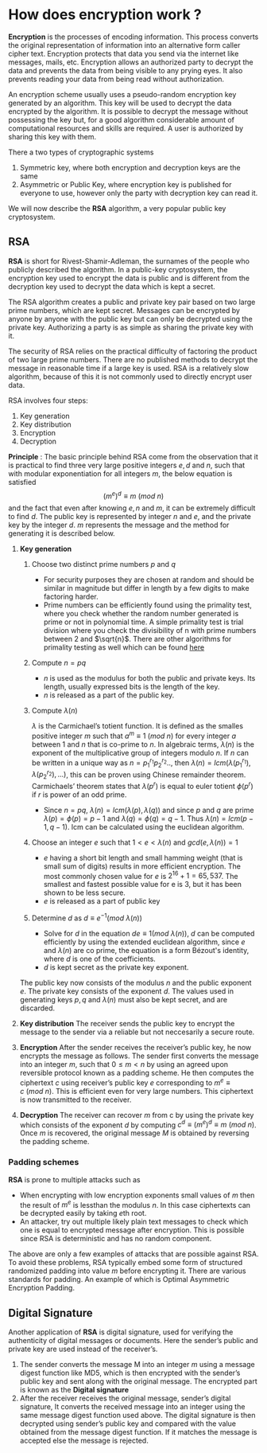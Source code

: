 # How does encryption work ?

**Encryption** is the processes of encoding information. This process converts the original representation of information into an alternative form caller cipher text. Encryption protects that data you send via the internet like messages, mails, etc. Encryption allows an authorized party to decrypt the data and prevents the data from being visible to any prying eyes. It also prevents reading your data from being read without authorization.

An encryption scheme usually uses a pseudo-random encryption key generated by an algorithm. This key will be used to decrypt the data encrypted by the algorithm. It is possible to decrypt the message without possessing the key but, for a good algorithm considerable amount of computational resources and skills are required. A user is authorized by sharing this key with them.

There a two types of cryptographic systems

1. Symmetric key, where both encryption and decryption keys are the same
2. Asymmetric or Public Key, where encryption key is published for everyone to use, however only the party with decryption key can read it.

We will now describe the **RSA** algorithm, a very popular public key cryptosystem.

## RSA

**RSA** is short for Rivest-Shamir-Adleman, the surnames of the people who publicly described the algorithm. In a public-key cryptosystem, the encryption key used to encrypt the data is public and is different from the decryption key used to decrypt the data which is kept a secret.

The RSA algorithm creates a public and private key pair based on two large prime numbers, which are kept secret. Messages can be encrypted by anyone by anyone with the public key but can only be decrypted using the private key. Authorizing a party is as simple as sharing the private key with it.

The security of RSA relies on the practical difficulty of factoring the product of two large prime numbers. There are no published methods to decrypt the message in reasonable time if a large key is used. RSA is a relatively slow algorithm, because of this it is not commonly used to directly encrypt user data.

RSA involves four steps:

1. Key generation
2. Key distribution
3. Encryption
4. Decryption

**Principle** : The basic principle behind RSA come from the observation that it is practical to find three very large positive integers $e,d$ and $n$, such that with modular exponentiation for all integers $m$, the below equation is satisfied
$$
(m^e)^d \equiv m\ (mod\ n)
$$
and the fact that even after knowing $e,n$ and $m$, it can be extremely difficult to find $d$. The public key is represented by integer $n$ and $e$, and the private key by the integer $d$. $m$ represents the message and the method for generating it is described below.

1. **Key generation**

   1. Choose two distinct prime numbers $p$ and $q$

      - For security purposes they are chosen at random and should be similar in magnitude but differ in length by a few digits to make factoring harder.
      - Prime numbers can be efficiently found using the primality test, where you check whether the random number generated is prime or not in polynomial time. A simple primality test is trial division where you check the divisibility of n with prime numbers between 2 and $\sqrt{n}$. There are other algorithms for primality testing as well which can be found [here](https://en.wikipedia.org/wiki/Primality_test)

   2. Compute $n=pq$

      - $n$ is used as the modulus for both the public and private keys. Its length, usually expressed bits is the length of the key.
      - $n$ is released as a part of the public key.

   3. Compute $\lambda(n)$

      $\lambda$ is the Carmichael’s totient function. It is defined as the smalles positive integer $m$ such that $a^m \equiv 1\ (mod\ n)$ for every integer $a$ between $1$ and $n$ that is co-prime to $n$. In algebraic terms, $\lambda(n)$ is the exponent of the multiplicative group of integers modulo $n$.  If $n$ can be written in a unique way as $n = p_1^{r_1}p_2^{r_2}..$, then $\lambda(n) = lcm(\lambda(p_1^{r_1}),\lambda(p_2^{r_2}),...)$, this can be proven using Chinese remainder theorem. Carmichaels’ theorem states that $\lambda(p^r)$ is equal to euler totient $\phi(p^r)$ if $r$ is power of an odd prime.

      - Since $n=pq$, $\lambda(n) = lcm(\lambda(p),\lambda(q))$ and since $p$ and $q$ are prime $\lambda(p) = \phi(p) = p-1$ and $\lambda(q) = \phi(q) = q-1$. Thus $\lambda(n) = lcm(p-1,q-1)$. lcm can be calculated using the euclidean algorithm.

   4. Choose an integer $e$ such that $1<e<\lambda(n)$ and $gcd(e,\lambda(n)) =1$

      - $e$ having a short bit length and small hamming weight (that is small sum of digits) results in more efficient encryption. The most commonly chosen value for $e$ is $2^16+1=65,537$. The smallest and fastest possible value for e is 3, but it has been shown to be less secure.
      - $e$ is released as a part of public key

   5. Determine $d$ as $d \equiv e^{-1}(mod \ \lambda(n))$

      - Solve for $d$ in the equation $de \equiv 1(mod\ \lambda(n))$, $d$ can be computed efficiently by using the extended euclidean algorithm, since $e$ and $\lambda(n)$ are co prime, the equation is a form Bézout's identity, where $d$ is one of the coefficients.
      - $d$ is kept secret as the private key exponent.

   The public key now consists of the modulus $n$ and the public exponent $e$. The private key consists of the exponent $d$. The values used in generating keys $p,q$ and $\lambda(n)$ must also be kept secret, and are discarded.

2. **Key distribution**
   The receiver sends the public key to encrypt the message to the sender via a reliable but not neccesarily a secure route.

3. **Encryption**
   After the sender receives the receiver’s public key, he now encrypts the message as follows. The sender first converts the message into an integer $m$, such that $0\leq m< n$ by using an agreed upon reversible protocol known as a padding scheme. He then computes the ciphertext $c$ using receiver’s public key $e$ corresponding to $m^e \equiv c\ (mod\ n)$. This is efficient even for very large numbers. This ciphertext is now transmitted to the receiver.

4. **Decryption**
   The receiver can recover $m$ from c by using the private key which consists of the exponent $d$ by computing $c^d \equiv (m^e)^d \equiv m\ (mod\ n)$. Once $m$ is recovered, the original message $M$ is obtained by reversing the padding scheme.

### Padding schemes

**RSA** is prone to multiple attacks such as

- When encrypting with low encryption exponents small values of $m$ then the result of $m^e$ is lessthan the modulus $n$. In this case ciphertexts can be decrypted easily by taking $e$th root.
- An attacker, try out multiple likely plain text messages to check which one is equal to encrypted message after encryption. This is possible since RSA is deterministic and has no random component.

The above are only a few examples of attacks that are possible against RSA. To avoid these problems, RSA typically embed some form of structured randomized padding into value $m$ before encrypting it. There are various standards for padding. An example of which is Optimal Asymmetric Encryption Padding.

## Digital Signature

Another application of **RSA** is digital signature, used for verifying the authenticity of digital messages or documents. Here the sender’s public and private key are used instead of the receiver’s.

1. The sender converts the message M into an integer $m$ using a message digest function like MD5, which is then encrypted with the sender’s public key and sent along with the original message. The encrypted part is known as the **Digital signature**
2. After the receiver receives the original message, sender’s digital signature, It converts the received message into an integer using the same message digest function used above. The digital signature is then decrypted using sender’s public key and compared with the value obtained from the message digest function. If it matches the message is accepted else the message is rejected.

